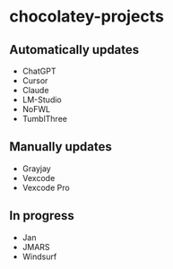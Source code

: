 # chocolatey-projects

## Automatically updates

- ChatGPT
- Cursor
- Claude
- LM-Studio
- NoFWL
- TumblThree

## Manually updates

- Grayjay
- Vexcode
- Vexcode Pro

## In progress

- Jan
- JMARS
- Windsurf
